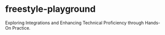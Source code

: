 # freestyle-playground
Exploring Integrations and Enhancing Technical Proficiency through Hands-On Practice.
